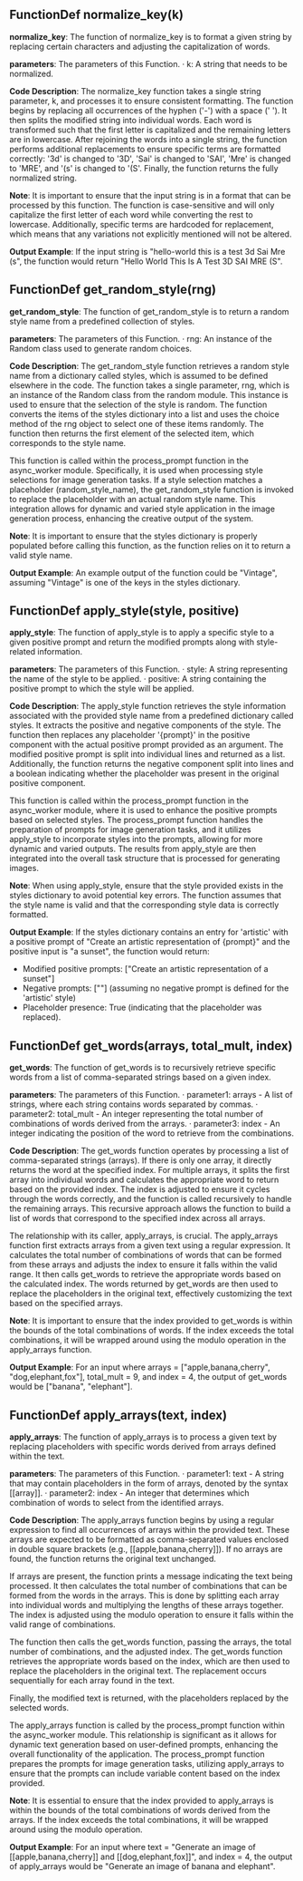 ## FunctionDef normalize_key(k)
**normalize_key**: The function of normalize_key is to format a given string by replacing certain characters and adjusting the capitalization of words.

**parameters**: The parameters of this Function.
· k: A string that needs to be normalized.

**Code Description**: The normalize_key function takes a single string parameter, k, and processes it to ensure consistent formatting. The function begins by replacing all occurrences of the hyphen ('-') with a space (' '). It then splits the modified string into individual words. Each word is transformed such that the first letter is capitalized and the remaining letters are in lowercase. After rejoining the words into a single string, the function performs additional replacements to ensure specific terms are formatted correctly: '3d' is changed to '3D', 'Sai' is changed to 'SAI', 'Mre' is changed to 'MRE', and '(s' is changed to '(S'. Finally, the function returns the fully normalized string.

**Note**: It is important to ensure that the input string is in a format that can be processed by this function. The function is case-sensitive and will only capitalize the first letter of each word while converting the rest to lowercase. Additionally, specific terms are hardcoded for replacement, which means that any variations not explicitly mentioned will not be altered.

**Output Example**: If the input string is "hello-world this is a test 3d Sai Mre (s", the function would return "Hello World This Is A Test 3D SAI MRE (S".
## FunctionDef get_random_style(rng)
**get_random_style**: The function of get_random_style is to return a random style name from a predefined collection of styles.

**parameters**: The parameters of this Function.
· rng: An instance of the Random class used to generate random choices.

**Code Description**: The get_random_style function retrieves a random style name from a dictionary called styles, which is assumed to be defined elsewhere in the code. The function takes a single parameter, rng, which is an instance of the Random class from the random module. This instance is used to ensure that the selection of the style is random. The function converts the items of the styles dictionary into a list and uses the choice method of the rng object to select one of these items randomly. The function then returns the first element of the selected item, which corresponds to the style name.

This function is called within the process_prompt function in the async_worker module. Specifically, it is used when processing style selections for image generation tasks. If a style selection matches a placeholder (random_style_name), the get_random_style function is invoked to replace the placeholder with an actual random style name. This integration allows for dynamic and varied style application in the image generation process, enhancing the creative output of the system.

**Note**: It is important to ensure that the styles dictionary is properly populated before calling this function, as the function relies on it to return a valid style name.

**Output Example**: An example output of the function could be "Vintage", assuming "Vintage" is one of the keys in the styles dictionary.
## FunctionDef apply_style(style, positive)
**apply_style**: The function of apply_style is to apply a specific style to a given positive prompt and return the modified prompts along with style-related information.

**parameters**: The parameters of this Function.
· style: A string representing the name of the style to be applied.
· positive: A string containing the positive prompt to which the style will be applied.

**Code Description**: The apply_style function retrieves the style information associated with the provided style name from a predefined dictionary called styles. It extracts the positive and negative components of the style. The function then replaces any placeholder '{prompt}' in the positive component with the actual positive prompt provided as an argument. The modified positive prompt is split into individual lines and returned as a list. Additionally, the function returns the negative component split into lines and a boolean indicating whether the placeholder was present in the original positive component. 

This function is called within the process_prompt function in the async_worker module, where it is used to enhance the positive prompts based on selected styles. The process_prompt function handles the preparation of prompts for image generation tasks, and it utilizes apply_style to incorporate styles into the prompts, allowing for more dynamic and varied outputs. The results from apply_style are then integrated into the overall task structure that is processed for generating images.

**Note**: When using apply_style, ensure that the style provided exists in the styles dictionary to avoid potential key errors. The function assumes that the style name is valid and that the corresponding style data is correctly formatted.

**Output Example**: If the styles dictionary contains an entry for 'artistic' with a positive prompt of "Create an artistic representation of {prompt}" and the positive input is "a sunset", the function would return:
- Modified positive prompts: ["Create an artistic representation of a sunset"]
- Negative prompts: [""] (assuming no negative prompt is defined for the 'artistic' style)
- Placeholder presence: True (indicating that the placeholder was replaced).
## FunctionDef get_words(arrays, total_mult, index)
**get_words**: The function of get_words is to recursively retrieve specific words from a list of comma-separated strings based on a given index.

**parameters**: The parameters of this Function.
· parameter1: arrays - A list of strings, where each string contains words separated by commas.
· parameter2: total_mult - An integer representing the total number of combinations of words derived from the arrays.
· parameter3: index - An integer indicating the position of the word to retrieve from the combinations.

**Code Description**: The get_words function operates by processing a list of comma-separated strings (arrays). If there is only one array, it directly returns the word at the specified index. For multiple arrays, it splits the first array into individual words and calculates the appropriate word to return based on the provided index. The index is adjusted to ensure it cycles through the words correctly, and the function is called recursively to handle the remaining arrays. This recursive approach allows the function to build a list of words that correspond to the specified index across all arrays.

The relationship with its caller, apply_arrays, is crucial. The apply_arrays function first extracts arrays from a given text using a regular expression. It calculates the total number of combinations of words that can be formed from these arrays and adjusts the index to ensure it falls within the valid range. It then calls get_words to retrieve the appropriate words based on the calculated index. The words returned by get_words are then used to replace the placeholders in the original text, effectively customizing the text based on the specified arrays.

**Note**: It is important to ensure that the index provided to get_words is within the bounds of the total combinations of words. If the index exceeds the total combinations, it will be wrapped around using the modulo operation in the apply_arrays function.

**Output Example**: For an input where arrays = ["apple,banana,cherry", "dog,elephant,fox"], total_mult = 9, and index = 4, the output of get_words would be ["banana", "elephant"].
## FunctionDef apply_arrays(text, index)
**apply_arrays**: The function of apply_arrays is to process a given text by replacing placeholders with specific words derived from arrays defined within the text.

**parameters**: The parameters of this Function.
· parameter1: text - A string that may contain placeholders in the form of arrays, denoted by the syntax [[array]].
· parameter2: index - An integer that determines which combination of words to select from the identified arrays.

**Code Description**: The apply_arrays function begins by using a regular expression to find all occurrences of arrays within the provided text. These arrays are expected to be formatted as comma-separated values enclosed in double square brackets (e.g., [[apple,banana,cherry]]). If no arrays are found, the function returns the original text unchanged.

If arrays are present, the function prints a message indicating the text being processed. It then calculates the total number of combinations that can be formed from the words in the arrays. This is done by splitting each array into individual words and multiplying the lengths of these arrays together. The index is adjusted using the modulo operation to ensure it falls within the valid range of combinations.

The function then calls the get_words function, passing the arrays, the total number of combinations, and the adjusted index. The get_words function retrieves the appropriate words based on the index, which are then used to replace the placeholders in the original text. The replacement occurs sequentially for each array found in the text.

Finally, the modified text is returned, with the placeholders replaced by the selected words.

The apply_arrays function is called by the process_prompt function within the async_worker module. This relationship is significant as it allows for dynamic text generation based on user-defined prompts, enhancing the overall functionality of the application. The process_prompt function prepares the prompts for image generation tasks, utilizing apply_arrays to ensure that the prompts can include variable content based on the index provided.

**Note**: It is essential to ensure that the index provided to apply_arrays is within the bounds of the total combinations of words derived from the arrays. If the index exceeds the total combinations, it will be wrapped around using the modulo operation.

**Output Example**: For an input where text = "Generate an image of [[apple,banana,cherry]] and [[dog,elephant,fox]]", and index = 4, the output of apply_arrays would be "Generate an image of banana and elephant".
